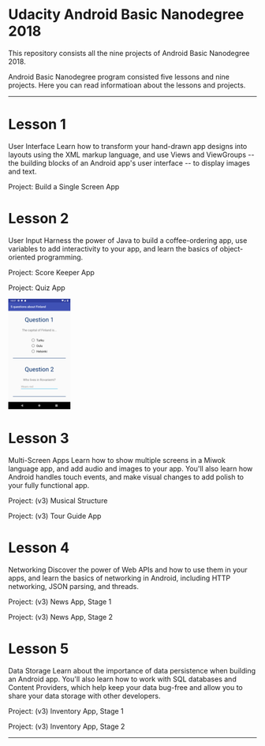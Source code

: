 # Udacity Android Basic Nanodegree 2018

This repository consists all the nine projects of Android Basic Nanodegree 2018.

Android Basic Nanodegree program consisted five lessons and nine projects. Here you can read informatioan about the lessons and projects.

-----

# Lesson 1
User Interface 
Learn how to transform your hand-drawn app designs into layouts using the XML markup language, and use Views and ViewGroups -- the building blocks of an Android app's user interface -- to display images and text. 

Project: Build a Single Screen App

# Lesson 2
User Input 
Harness the power of Java to build a coffee-ordering app, use variables to add interactivity to your app, and learn the basics of object-oriented programming. 

Project: Score Keeper App

Project: Quiz App

<img src="https://github.com/minnake/Udacity_ABND2018/blob/master/Screenshots/Quiz.png" width=25% height=25% />

# Lesson 3
Multi-Screen Apps 
Learn how to show multiple screens in a Miwok language app, and add audio and images to your app. You'll also learn how Android handles touch events, and make visual changes to add polish to your fully functional app. 

Project: (v3) Musical Structure 

Project: (v3) Tour Guide App 

# Lesson 4
Networking 
Discover the power of Web APIs and how to use them in your apps, and learn the basics of networking in Android, including HTTP networking, JSON parsing, and threads. 

Project: (v3) News App, Stage 1 

Project: (v3) News App, Stage 2 

# Lesson 5
Data Storage 
Learn about the importance of data persistence when building an Android app. You'll also learn how to work with SQL databases and Content Providers, which help keep your data bug-free and allow you to share your data storage with other developers. 

Project: (v3) Inventory App, Stage 1 

Project: (v3) Inventory App, Stage 2 

-----

 

